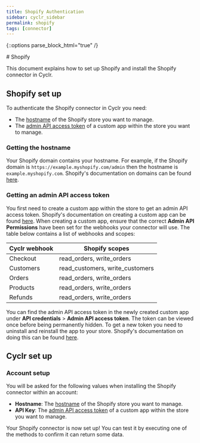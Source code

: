 ```yaml
---
title: Shopify Authentication
sidebar: cyclr_sidebar
permalink: shopify
tags: [connector]
---
```

{::options parse_block_html="true" /}
<section class="card py-5 my-5">
# Shopify

This document explains how to set up Shopify and install the Shopify connector in Cyclr.

<a name="shopify-set-up"></a>

## Shopify set up

To authenticate the Shopify connector in Cyclr you need:

- The [hostname](#getting-the-hostname) of the Shopify store you want to manage.
- The [admin API access token](#getting-an-admin-api-access-token) of a custom app within the store you want to manage.

<a name="getting-the-hostname"></a>

### Getting the hostname

Your Shopify domain contains your hostname. For example, if the Shopify domain is `https://example.myshopify.com/admin` then the hostname is `example.myshopify.com`. Shopify's documentation on domains can be found [here](https://help.shopify.com/en/manual/domains).

<a name="getting-an-admin-api-access-token"></a>

### Getting an admin API access token

You first need to create a custom app within the store to get an admin API access token. Shopify's documentation on creating a custom app can be found [here](https://help.shopify.com/en/manual/apps/custom-apps). When creating a custom app, ensure that the correct **Admin API Permissions** have been set for the webhooks your connector will use. The table below contains a list of webhooks and scopes:

| Cyclr webhook | Shopify scopes                  |
| ------------- | ------------------------------- |
| Checkout      | read_orders, write_orders       |
| Customers     | read_customers, write_customers |
| Orders        | read_orders, write_orders       |
| Products      | read_orders, write_orders       |
| Refunds       | read_orders, write_orders       |

You can find the admin API access token in the newly created custom app under **API credentials** > **Admin API access token**. The token can be viewed once before being permanently hidden. To get a new token you need to uninstall and reinstall the app to your store. Shopify's documentation on doing this can be found [here](https://shopify.dev/apps/auth/admin-app-access-tokens#rotating-api-credentials-for-admin-created-apps).

<a name="cyclr-set-up"></a>

## Cyclr set up

<a name="connector-set-up"></a>

### Account setup 

You will be asked for the following values when installing the Shopify connector within an account:

- **Hostname**: The [hostname](#getting-the-hostname) of the Shopify store you want to manage.
- **API Key**: The [admin API access token](#getting-an-admin-api-access-token) of a custom app within the store you want to manage.

Your Shopify connector is now set up! You can test it by executing one of the methods to confirm it can return some data.

</section>
